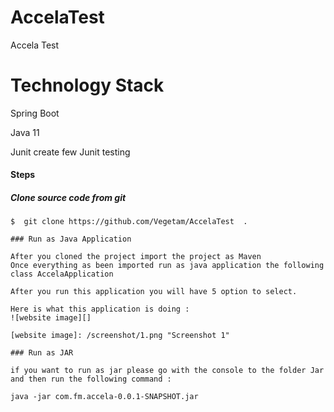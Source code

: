 # AccelaTest
 Accela Test 

# Technology Stack

Spring Boot 

Java 11

Junit create few Junit testing


#### Steps

##### Clone source code from git
```
$  git clone https://github.com/Vegetam/AccelaTest  .

### Run as Java Application

After you cloned the project import the project as Maven
Once everything as been imported run as java application the following class AccelaApplication

After you run this application you will have 5 option to select.

Here is what this application is doing :
![website image][]

[website image]: /screenshot/1.png "Screenshot 1"

### Run as JAR

if you want to run as jar please go with the console to the folder Jar
and then run the following command :

java -jar com.fm.accela-0.0.1-SNAPSHOT.jar
